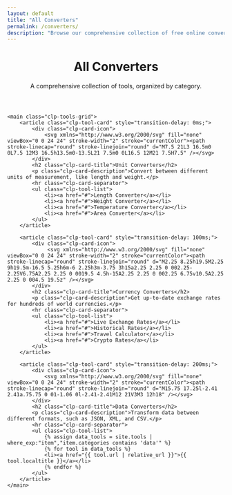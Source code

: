 ```yaml
---
layout: default
title: "All Converters"
permalink: /converters/
description: "Browse our comprehensive collection of free online converters, organized by subcategory. Find tools for units, data formats, timezones, and more."
---
```


<div class="clp-page-container">
    <header class="clp-page-header">
        <h1>All Converters</h1>
        <p>A comprehensive collection of tools, organized by category.</p>
    </header>

    <main class="clp-tools-grid">
        <article class="clp-tool-card" style="transition-delay: 0ms;">
            <div class="clp-card-icon">
                <svg xmlns="http://www.w3.org/2000/svg" fill="none" viewBox="0 0 24 24" stroke-width="2" stroke="currentColor"><path stroke-linecap="round" stroke-linejoin="round" d="M7.5 21L3 16.5m0 0L7.5 12M3 16.5h13.5m0-13.5L21 7.5m0 0L16.5 12M21 7.5H7.5" /></svg>
            </div>
            <h2 class="clp-card-title">Unit Converters</h2>
            <p class="clp-card-description">Convert between different units of measurement, like length and weight.</p>
            <hr class="clp-card-separator">
            <ul class="clp-tool-list">
                <li><a href="#">Length Converter</a></li>
                <li><a href="#">Weight Converter</a></li>
                <li><a href="#">Temperature Converter</a></li>
                <li><a href="#">Area Converter</a></li>
            </ul>
        </article>

        <article class="clp-tool-card" style="transition-delay: 100ms;">
            <div class="clp-card-icon">
                 <svg xmlns="http://www.w3.org/2000/svg" fill="none" viewBox="0 0 24 24" stroke-width="2" stroke="currentColor"><path stroke-linecap="round" stroke-linejoin="round" d="M2.25 8.25h19.5M2.25 9h19.5m-16.5 5.25h6m-6 2.25h3m-3.75 3h15a2.25 2.25 0 002.25-2.25V6.75A2.25 2.25 0 0019.5 4.5h-15A2.25 2.25 0 002.25 6.75v10.5A2.25 2.25 0 004.5 19.5z" /></svg>
            </div>
            <h2 class="clp-card-title">Currency Converters</h2>
            <p class="clp-card-description">Get up-to-date exchange rates for hundreds of world currencies.</p>
            <hr class="clp-card-separator">
            <ul class="clp-tool-list">
                <li><a href="#">Live Exchange Rates</a></li>
                <li><a href="#">Historical Rates</a></li>
                <li><a href="#">Travel Calculator</a></li>
                <li><a href="#">Crypto Rates</a></li>
            </ul>
        </article>

        <article class="clp-tool-card" style="transition-delay: 200ms;">
            <div class="clp-card-icon">
                <svg xmlns="http://www.w3.org/2000/svg" fill="none" viewBox="0 0 24 24" stroke-width="2" stroke="currentColor"><path stroke-linecap="round" stroke-linejoin="round" d="M15.75 17.25l-2.41 2.41a.75.75 0 01-1.06 0l-2.41-2.41M12 21V3M3 12h18" /></svg>
            </div>
            <h2 class="clp-card-title">Data Converters</h2>
            <p class="clp-card-description">Transform data between different formats, such as JSON, XML, and CSV.</p>
            <hr class="clp-card-separator">
            <ul class="clp-tool-list">
                {% assign data_tools = site.tools | where_exp:"item","item.categories contains 'data'" %}
                {% for tool in data_tools %}
                <li><a href="{{ tool.url | relative_url }}">{{ tool.localtitle }}</a></li>
                {% endfor %}
            </ul>
        </article>
    </main>
</div>

<script>
    document.addEventListener("DOMContentLoaded", () => {
        const cards = document.querySelectorAll('.clp-tool-card');
        if ("IntersectionObserver" in window) {
            const observer = new IntersectionObserver((entries) => {
                entries.forEach(entry => {
                    if (entry.isIntersecting) {
                        entry.target.classList.add('is-visible');
                        observer.unobserve(entry.target);
                    }
                });
            }, { threshold: 0.1 });
            cards.forEach(card => { observer.observe(card); });
        } else {
            cards.forEach(card => card.classList.add('is-visible'));
        }
    });
</script>